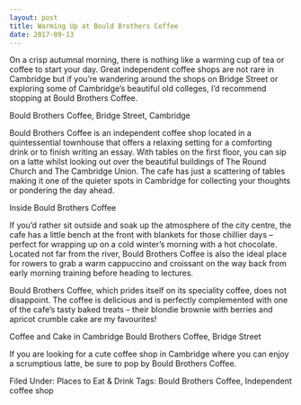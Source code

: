 ```yaml
---
layout: post
title: Warming Up at Bould Brothers Coffee
date: 2017-09-13
---
```


On a crisp autumnal morning, there is nothing like a warming cup of tea or coffee to start your day. Great independent coffee shops are not rare in Cambridge but if you’re wandering around the shops on Bridge Street or exploring some of Cambridge’s beautiful old colleges, I’d recommend stopping at Bould Brothers Coffee.

Bould Brothers Coffee, Bridge Street, Cambridge

 

Bould Brothers Coffee is an independent coffee shop located in a quintessential townhouse that offers a relaxing setting for a comforting drink or to finish writing an essay. With tables on the first floor, you can sip on a latte whilst looking out over the beautiful buildings of The Round Church and The Cambridge Union. The cafe has just a scattering of tables making it one of the quieter spots in Cambridge for collecting your thoughts or pondering the day ahead.

Inside Bould Brothers Coffee

If you’d rather sit outside and soak up the atmosphere of the city centre, the cafe has a little bench at the front with blankets for those chillier days – perfect for wrapping up on a cold winter’s morning with a hot chocolate. Located not far from the river, Bould Brothers Coffee is also the ideal place for rowers to grab a warm cappuccino and croissant on the way back from early morning training before heading to lectures.

Bould Brothers Coffee, which prides itself on its speciality coffee, does not disappoint. The coffee is delicious and is perfectly complemented with one of the cafe’s tasty baked treats – their blondie brownie with berries and apricot crumble cake are my favourites!

Coffee and Cake in Cambridge Bould Brothers Coffee, Bridge Street

If you are looking for a cute coffee shop in Cambridge where you can enjoy a scrumptious latte, be sure to pop by Bould Brothers Coffee.

Filed Under: Places to Eat & Drink
Tags: Bould Brothers Coffee, Independent coffee shop

